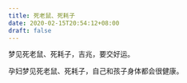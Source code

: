 ```yaml
---
title: 死老鼠、死耗子
date: 2020-02-15T20:54:12+08:00
draft: false
---
```


梦见死老鼠、死耗子，吉兆，要交好运。


孕妇梦见死老鼠、死耗子，自己和孩子身体都会很健康。
